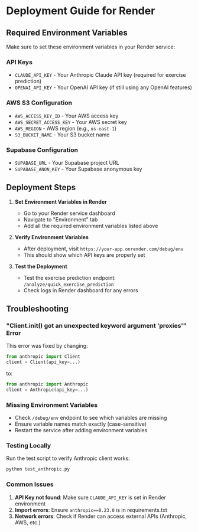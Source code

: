 # Deployment Guide for Render

## Required Environment Variables

Make sure to set these environment variables in your Render service:

### API Keys
- `CLAUDE_API_KEY` - Your Anthropic Claude API key (required for exercise prediction)
- `OPENAI_API_KEY` - Your OpenAI API key (if still using any OpenAI features)

### AWS S3 Configuration
- `AWS_ACCESS_KEY_ID` - Your AWS access key
- `AWS_SECRET_ACCESS_KEY` - Your AWS secret key
- `AWS_REGION` - AWS region (e.g., `us-east-1`)
- `S3_BUCKET_NAME` - Your S3 bucket name

### Supabase Configuration
- `SUPABASE_URL` - Your Supabase project URL
- `SUPABASE_ANON_KEY` - Your Supabase anonymous key

## Deployment Steps

1. **Set Environment Variables in Render**
   - Go to your Render service dashboard
   - Navigate to "Environment" tab
   - Add all the required environment variables listed above

2. **Verify Environment Variables**
   - After deployment, visit `https://your-app.onrender.com/debug/env`
   - This should show which API keys are properly set

3. **Test the Deployment**
   - Test the exercise prediction endpoint: `/analyze/quick_exercise_prediction`
   - Check logs in Render dashboard for any errors

## Troubleshooting

### "Client.__init__() got an unexpected keyword argument 'proxies'" Error
This error was fixed by changing:
```python
from anthropic import Client
client = Client(api_key=...)
```
to:
```python
from anthropic import Anthropic
client = Anthropic(api_key=...)
```

### Missing Environment Variables
- Check `/debug/env` endpoint to see which variables are missing
- Ensure variable names match exactly (case-sensitive)
- Restart the service after adding environment variables

### Testing Locally
Run the test script to verify Anthropic client works:
```bash
python test_anthropic.py
```

### Common Issues
1. **API Key not found**: Make sure `CLAUDE_API_KEY` is set in Render environment
2. **Import errors**: Ensure `anthropic==0.23.0` is in requirements.txt
3. **Network errors**: Check if Render can access external APIs (Anthropic, AWS, etc.) 